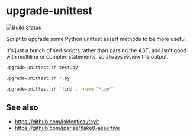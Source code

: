 # upgrade-unittest

[![Build Status](https://travis-ci.org/hugovk/upgrade-unittest.svg?branch=master)](https://travis-ci.org/hugovk/upgrade-unittest)

Script to upgrade some Python unittest assert methods to be more useful.

It's just a bunch of sed scripts rather than parsing the AST, and isn't 
good with multiline or complex statements, so always review the output.

```sh
upgrade-unittest.sh test.py

upgrade-unittest.sh *.py

upgrade-unittest.sh `find . -name "*.py"`
```

## See also

* https://github.com/isidentical/teyit
* https://github.com/jparise/flake8-assertive
